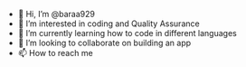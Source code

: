 - 👋 Hi, I’m @baraa929
- 👀 I’m interested in coding and Quality Assurance 
- 🌱 I’m currently learning how to code in different languages 
- 💞️ I’m looking to collaborate on building an app
- 📫 How to reach me 

<!---
baraa929/baraa929 is a ✨ special ✨ repository because its `README.md` (this file) appears on your GitHub profile.
You can click the Preview link to take a look at your changes.
--->
